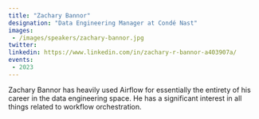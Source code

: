 ```yaml
---
title: "Zachary Bannor"
designation: "Data Engineering Manager at Condé Nast"
images:
 - /images/speakers/zachary-bannor.jpg
twitter: 
linkedin: https://www.linkedin.com/in/zachary-r-bannor-a403907a/
events:
 - 2023
---
```


Zachary Bannor has heavily used Airflow for essentially the entirety of his career in the data engineering space. He has a significant interest in all things related to workflow orchestration.